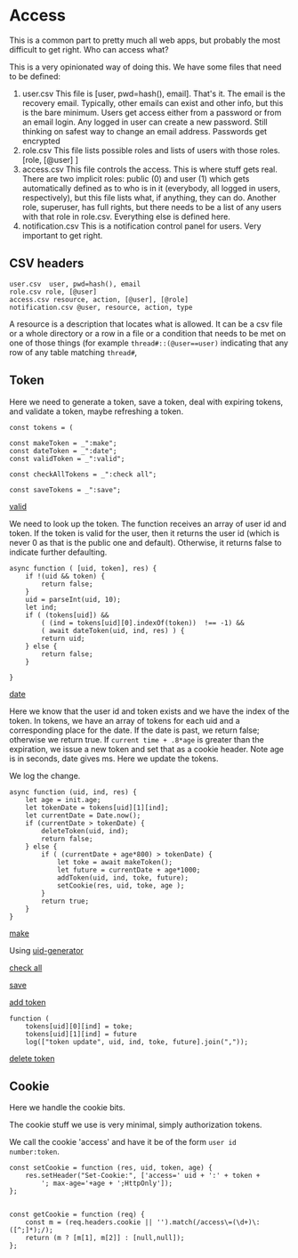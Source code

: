 # Access

This is a common part to pretty much all web apps, but probably the most
difficult to get right. Who can access what? 

This is a very opinionated way of doing this. We have some files that need to
be defined: 

1. user.csv  This file is [user, pwd=hash(), email]. That's it. The email
   is the recovery email. Typically, other emails can exist and other info,
   but this is the bare minimum. Users get access either from a password or
   from an email login. Any logged in user can create a new password. Still
   thinking on safest way to change an email address. Passwords get encrypted 
2. role.csv This file lists possible roles and lists of users with those
   roles. [role, [@user] ]
3. access.csv This file controls the access. This is where stuff gets real.
   There are two implicit roles: public (0) and user (1) which gets automatically
   defined as to who is in it (everybody, all logged in users, respectively),
   but this file lists what, if anything, they can do.  Another role,
   superuser, has full rights, but there needs to be a list of any users with
   that role in role.csv. Everything else is defined here. 
4. notification.csv This is a notification control panel for users. Very
   important to get right. 


## CSV headers

    user.csv  user, pwd=hash(), email
    role.csv role, [@user] 
    access.csv resource, action, [@user], [@role]
    notification.csv @user, resource, action, type

A resource is a description that locates what is allowed. It can be a csv file
or a whole directory or a row in a file or a condition that needs to be met on
one of those things (for example `thread#::(@user==user)` indicating that any
row of any table matching `thread#`,  

## Token

Here we need to generate a token, save a token, deal with expiring tokens, and
validate a token, maybe refreshing a token. 

    const tokens = ( 

    const makeToken = _":make";
    const dateToken = _":date";
    const validToken = _":valid";

    const checkAllTokens = _":check all";

    const saveTokens = _":save";

[valid]() 

We need to look up the token. The function receives an array of user id and
token. If the token is valid for the user, then it returns the user id (which
is never 0 as that is the public one and default).
Otherwise, it returns false to indicate further defaulting. 


    async function ( [uid, token], res) {
        if !(uid && token) {
            return false;
        }
        uid = parseInt(uid, 10);
        let ind;
        if ( (tokens[uid]) && 
            ( (ind = tokens[uid][0].indexOf(token))  !== -1) &&
            ( await dateToken(uid, ind, res) ) {
            return uid;
        } else {
            return false;
        }
            
    }


[date]()

Here we know that the user id and token exists and we have the index of the
token. In tokens, we have an array of tokens for each uid and a corresponding
place for the date. If the date is past, we return false; otherwise we return
true. If  `current time + .8*age` is greater than the expiration, we issue a
new token and set that as a cookie header.  Note age is in seconds, date gives
ms. Here we update the tokens. 

We log the change. 

    async function (uid, ind, res) {
        let age = init.age;
        let tokenDate = tokens[uid][1][ind];
        let currentDate = Date.now();
        if (currentDate > tokenDate) {
            deleteToken(uid, ind); 
            return false;
        } else {
            if ( (currentDate + age*800) > tokenDate) {
                let toke = await makeToken();
                let future = currentDate + age*1000;
                addToken(uid, ind, toke, future);
                setCookie(res, uid, toke, age );
            }
            return true;
        }
    }

[make]()

Using [uid-generator](https://www.npmjs.com/package/uid-generator)

[check all]()

[save]() 


[add token]()


    function (
        tokens[uid][0][ind] = toke;
        tokens[uid][1][ind] = future 
        log(["token update", uid, ind, toke, future].join(","));


[delete token]()





## Cookie

Here we handle the cookie bits.

The cookie stuff we use is very minimal, simply authorization tokens. 

We call the cookie 'access' and have it be of the form `user id number:token`. 

    const setCookie = function (res, uid, token, age) {
        res.setHeader("Set-Cookie:", ['access=' uid + ':' + token +
            '; max-age='+age + ';HttpOnly']);  
    };


    const getCookie = function (req) {
        const m = (req.headers.cookie || '').match(/access\=(\d+)\:([^;]*);/);
        return (m ? [m[1], m[2]] : [null,null]);
    };



